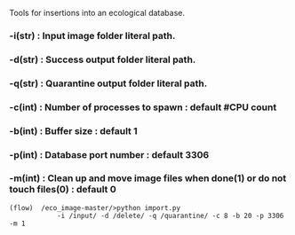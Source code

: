 Tools for insertions into an ecological database.

### -i(str)	:	Input image folder literal path.
### -d(str)	:	Success output folder literal path.
### -q(str)	:	Quarantine output folder literal path. 
### -c(int)	:	Number of processes to spawn		:		default #CPU count
### -b(int)	:	Buffer size		:		default 1
### -p(int)	:	Database port number		: 		default 3306
### -m(int)	:	Clean up and move image files when done(1) or do not touch files(0)	:	default 0
```console
(flow)	/eco_image-master/>python import.py
			-i /input/ -d /delete/ -q /quarantine/ -c 8 -b 20 -p 3306 -m 1
```

